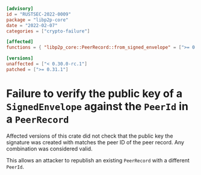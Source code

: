 ```toml
[advisory]
id = "RUSTSEC-2022-0009"
package = "libp2p-core"
date = "2022-02-07"
categories = ["crypto-failure"]

[affected]
functions = { "libp2p_core::PeerRecord::from_signed_envelope" = [">= 0.30.0-rc.1"] }

[versions]
unaffected = ["< 0.30.0-rc.1"]
patched = [">= 0.31.1"]
```

# Failure to verify the public key of a `SignedEnvelope` against the `PeerId` in a `PeerRecord`

Affected versions of this crate did not check that the public key the signature was created with matches the peer ID of the peer record. 
Any combination was considered valid.

This allows an attacker to republish an existing `PeerRecord` with a different `PeerId`.
